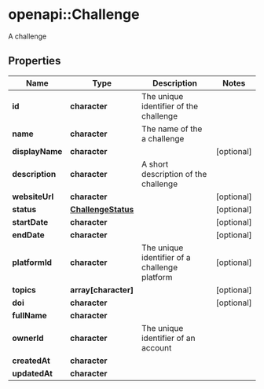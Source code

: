 # openapi::Challenge

A challenge

## Properties
Name | Type | Description | Notes
------------ | ------------- | ------------- | -------------
**id** | **character** | The unique identifier of the challenge | 
**name** | **character** | The name of the a challenge | 
**displayName** | **character** |  | [optional] 
**description** | **character** | A short description of the challenge | 
**websiteUrl** | **character** |  | [optional] 
**status** | [**ChallengeStatus**](ChallengeStatus.md) |  | [optional] 
**startDate** | **character** |  | [optional] 
**endDate** | **character** |  | [optional] 
**platformId** | **character** | The unique identifier of a challenge platform | [optional] 
**topics** | **array[character]** |  | [optional] 
**doi** | **character** |  | [optional] 
**fullName** | **character** |  | 
**ownerId** | **character** | The unique identifier of an account | 
**createdAt** | **character** |  | 
**updatedAt** | **character** |  | 



